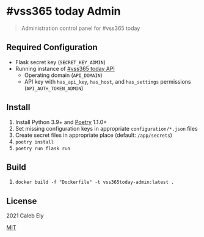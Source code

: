 # #vss365 today Admin

> Administration control panel for #vss365 today

## Required Configuration

- Flask secret key (`SECRET_KEY_ADMIN`)
- Running instance of [#vss365 today API](https://github.com/le717/vss365today-api/)
  - Operating domain (`API_DOMAIN`)
  - API key with `has_api_key`, `has_host`, and `has_settings` permissions (`API_AUTH_TOKEN_ADMIN`)

## Install

1. Install Python 3.9+ and [Poetry](https://python-poetry.org/) 1.1.0+
1. Set missing configuration keys in appropriate `configuration/*.json` files
1. Create secret files in appropriate place (default: `/app/secrets`)
1. `poetry install`
1. `poetry run flask run`

## Build

1. `docker build -f "Dockerfile" -t vss365today-admin:latest .`

## License

2021 Caleb Ely

[MIT](LICENSE)
